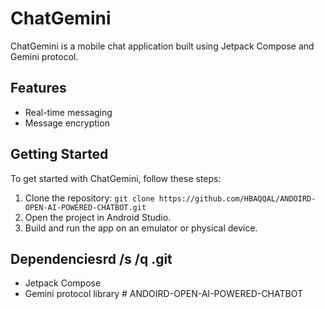 # ChatGemini

ChatGemini is a mobile chat application built using Jetpack Compose and Gemini protocol.

## Features

- Real-time messaging
- Message encryption

## Getting Started

To get started with ChatGemini, follow these steps:

1. Clone the repository: `git clone https://github.com/HBAQQAL/ANDOIRD-OPEN-AI-POWERED-CHATBOT.git`
2. Open the project in Android Studio.
3. Build and run the app on an emulator or physical device.

## Dependenciesrd /s /q .git

- Jetpack Compose
- Gemini protocol library
#   A N D O I R D - O P E N - A I - P O W E R E D - C H A T B O T  
 